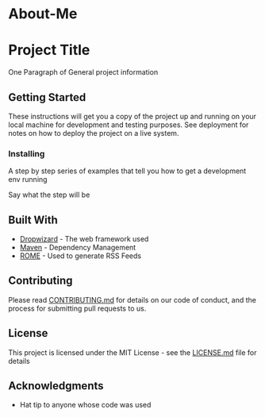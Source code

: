 # About-Me
# Project Title

One Paragraph of General project information

## Getting Started

These instructions will get you a copy of the project up and running on your local machine for development and testing purposes. See deployment for notes on how to deploy the project on a live system.
### Installing

A step by step series of examples that tell you how to get a development env running

Say what the step will be
## Built With

* [Dropwizard](http://www.dropwizard.io/1.0.2/docs/) - The web framework used
* [Maven](https://maven.apache.org/) - Dependency Management
* [ROME](https://rometools.github.io/rome/) - Used to generate RSS Feeds

## Contributing

Please read [CONTRIBUTING.md](https://gist.github.com/PurpleBooth/b24679402957c63ec426) for details on our code of conduct, and the process for submitting pull requests to us.
## License

This project is licensed under the MIT License - see the [LICENSE.md](LICENSE.md) file for details

## Acknowledgments

* Hat tip to anyone whose code was used
